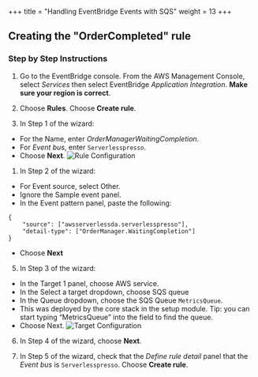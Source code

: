 +++
title = "Handling EventBridge Events with SQS"
weight = 13
+++

## Creating the "OrderCompleted" rule

### Step by Step Instructions
1. Go to the EventBridge console. From the AWS Management Console, select *Services* then select EventBridge  *Application Integration*. **Make sure your region is correct**.

2. Choose **Rules**. Choose **Create rule**.
3. In Step 1 of the wizard:
- For the Name, enter *OrderManagerWaitingCompletion*.
- For *Event bus*, enter `Serverlesspresso`.
- Choose **Next**.
![Rule Configuration](/images/se-mod4-rule.png)
1. In Step 2 of the wizard:
-  For Event source, select Other.
-  Ignore the Sample event panel.
-  In the Event pattern panel, paste the following:
```
{
    "source": ["awsserverlessda.serverlesspresso"],
    "detail-type": ["OrderManager.WaitingCompletion"]
}
```
-  Choose **Next**
5. In Step 3 of the wizard:
  - In the Target 1 panel, choose AWS service.
  - In the Select a target dropdown, choose SQS queue
  - In the Queue dropdown, choose the SQS Queue `MetricsQueue`.
  - This was deployed by the core stack in the setup module. Tip: you can start typing “MetricsQueue” into the field to find the queue.
  - Choose Next.
![Target Configuration](/images/se-mod4-target.png)

6. In Step 4 of the wizard, choose **Next**.

7. In Step 5 of the wizard, check that the *Define rule detail* panel that the *Event bus* is `Serverlesspresso`. Choose **Create rule**.
